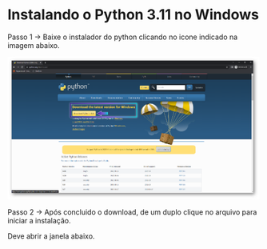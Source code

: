 # Instalando o Python 3.11 no Windows

Passo 1 -> Baixe o instalador do python clicando no icone indicado na imagem abaixo.

![alternate text](/aula_00/download_link_python.png)

Passo 2 -> Após concluido o download, de um duplo clique no arquivo para iniciar a instalação.

Deve abrir a janela abaixo.



